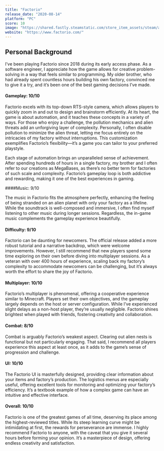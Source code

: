 ```yaml
---
title: "Factorio"
release_date: "2020-08-14"
platform: "PC"
score: 10
image: "https://shared.fastly.steamstatic.com/store_item_assets/steam/apps/427520/header.jpg?t=1730307306"
website: "https://www.factorio.com/"
---
```


## Personal Background

I’ve been playing Factorio since 2018 during its early access phase. As a software engineer, I appreciate how the game allows for creative problem-solving in a way that feels similar to programming. My older brother, who had already spent countless hours building his own factory, convinced me to give it a try, and it’s been one of the best gaming decisions I’ve made.

#### Gameplay: 10/10

Factorio excels with its top-down RTS-style camera, which allows players to quickly zoom in and out to design and brainstorm efficiently. At its heart, the game is about automation, and it teaches these concepts in a variety of ways. For those who enjoy a challenge, the pollution mechanics and alien threats add an unforgiving layer of complexity. Personally, I often disable pollution to minimize the alien threat, letting me focus entirely on the intricacies of my factory without interruptions. This customization exemplifies Factorio’s flexibility—it’s a game you can tailor to your preferred playstyle.

Each stage of automation brings an unparalleled sense of achievement. After spending hundreds of hours in a single factory, my brother and I often refer to our creations as MegaBases, as there’s no better term for factories of such scale and complexity. Factorio’s gameplay loop is both addictive and rewarding, making it one of the best experiences in gaming.

####Music: 9/10

The music in Factorio fits the atmosphere perfectly, enhancing the feeling of being stranded on an alien planet with only your factory as a lifeline. While the soundtrack is well-composed and immersive, I often find myself listening to other music during longer sessions. Regardless, the in-game music complements the gameplay experience beautifully.

#### Difficulty: 9/10

Factorio can be daunting for newcomers. The official release added a more robust tutorial and a narrative backdrop, which were welcome improvements. However, I still recommend that new players spend some time exploring on their own before diving into multiplayer sessions. As a veteran with over 400 hours of experience, scaling back my factory’s complexity to accommodate newcomers can be challenging, but it’s always worth the effort to share the joy of Factorio.

#### Multiplayer: 10/10

Factorio’s multiplayer is phenomenal, offering a cooperative experience similar to Minecraft. Players set their own objectives, and the gameplay largely depends on the host or server configuration. While I’ve experienced slight delays as a non-host player, they’re usually negligible. Factorio shines brightest when played with friends, fostering creativity and collaboration.

#### Combat: 8/10

Combat is arguably Factorio’s weakest aspect. Clearing out alien nests is functional but not particularly engaging. That said, I recommend all players experience this aspect at least once, as it adds to the game’s sense of progression and challenge.

#### UI: 10/10

The Factorio UI is masterfully designed, providing clear information about your items and factory’s production. The logistics menus are especially useful, offering excellent tools for monitoring and optimizing your factory’s efficiency. It’s a textbook example of how a complex game can have an intuitive and effective interface.

#### Overall: 10/10

Factorio is one of the greatest games of all time, deserving its place among the highest-reviewed titles. While its steep learning curve might be intimidating at first, the rewards for perseverance are immense. I highly recommend Factorio to anyone, with the caveat that you give it several hours before forming your opinion. It’s a masterpiece of design, offering endless creativity and satisfaction.
